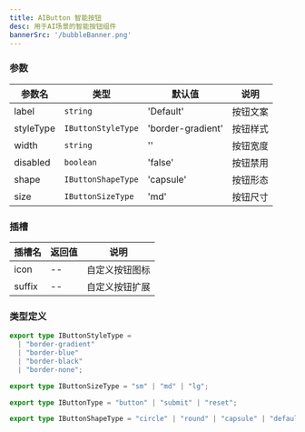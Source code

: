 ```yaml
---
title: AIButton 智能按钮
desc: 用于AI场景的智能按钮组件
bannerSrc: '/bubbleBanner.png'
---
```


### 参数

| 参数名         | 类型                              | 默认值   | 说明                                                   |
| -------------- | --------------------------------- | -------- | ------------------------------------------------------ |
| label        | `string`                          | 'Default'       | 按钮文案                                           |
| styleType        | `IButtonStyleType`                          | 'border-gradient'       | 按钮样式                                           |
| width        | `string`                          | ''       | 按钮宽度                                           |
| disabled        | `boolean`                          | 'false'       | 按钮禁用                                           |
| shape        | `IButtonShapeType`                          | 'capsule'       | 按钮形态                                           |
| size        | `IButtonSizeType`                          | 'md'       | 按钮尺寸                                           |

### 插槽

| 插槽名     | 返回值 | 说明               |
| ---------- | ------ | ------------------ |
| icon | --     | 自定义按钮图标     |
| suffix     | --     | 自定义按钮扩展 |


### 类型定义

```ts
export type IButtonStyleType =
  | "border-gradient"
  | "border-blue"
  | "border-black"
  | "border-none";

export type IButtonSizeType = "sm" | "md" | "lg";

export type IButtonType = "button" | "submit" | "reset";

export type IButtonShapeType = "circle" | "round" | "capsule" | "default";
```